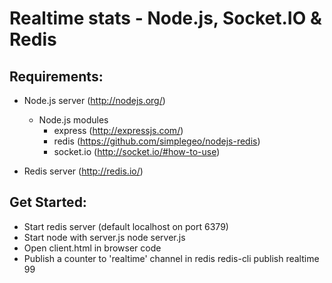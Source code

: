 Realtime stats - Node.js, Socket.IO & Redis
=================================================

Requirements:
-------------
- Node.js server (http://nodejs.org/)
    - Node.js modules
        - express (http://expressjs.com/)
        - redis (https://github.com/simplegeo/nodejs-redis)
        - socket.io (http://socket.io/#how-to-use)

- Redis server (http://redis.io/)

Get Started:
------------

- Start redis server (default localhost on port 6379)
- Start node with server.js
        node server.js
- Open client.html in browser code
- Publish a counter to 'realtime' channel in redis
        redis-cli publish realtime 99



